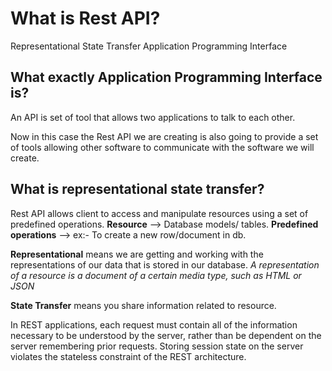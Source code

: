 
# What is Rest API?

Representational State Transfer Application Programming Interface

## What exactly Application Programming Interface is?

An API is set of tool that allows two applications to talk to each other.

Now in this case the Rest API we are creating is also going to provide a set of tools allowing other software to communicate with the software we will create.

## What is representational state transfer?

Rest API allows client to access and manipulate resources using a set of predefined operations.
**Resource** --> Database models/ tables.
**Predefined operations** --> ex:- To create a new row/document in db.

**Representational** means we are getting and working with the representations of our data that is stored in our database.
*A representation of a resource is a document of a certain media type, such as HTML or JSON*

**State Transfer** means you share information related to resource.

 In REST applications, each request must contain all of the information necessary to be understood by the server, rather than be dependent on the server remembering prior requests. Storing session state on the server violates the stateless constraint of the REST architecture.

